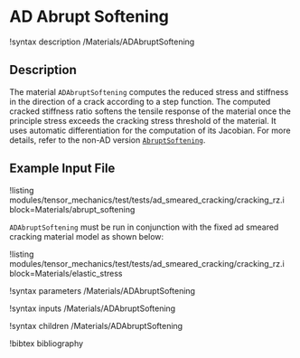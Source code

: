 # AD Abrupt Softening

!syntax description /Materials/ADAbruptSoftening

## Description

The material `ADAbruptSoftening` computes the reduced stress and stiffness
in the direction of a crack according to a step function. The computed
cracked stiffness ratio softens the tensile response of the material once the
principle stress exceeds the cracking stress threshold of the material. 
It uses automatic differentiation for the computation of its Jacobian. 
For more details, refer to the non-AD version [`AbruptSoftening`](/AbruptSoftening.md).


## Example Input File

!listing modules/tensor_mechanics/test/tests/ad_smeared_cracking/cracking_rz.i block=Materials/abrupt_softening

`ADAbruptSoftening` must be run in conjunction with the fixed ad smeared cracking material model as shown below:

!listing modules/tensor_mechanics/test/tests/ad_smeared_cracking/cracking_rz.i block=Materials/elastic_stress

!syntax parameters /Materials/ADAbruptSoftening

!syntax inputs /Materials/ADAbruptSoftening

!syntax children /Materials/ADAbruptSoftening

!bibtex bibliography
